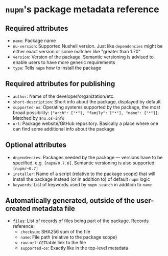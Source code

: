 # `nupm`'s package metadata reference

## Required attributes
- `name`: Package name
- `nu-version`: Supported Nushell version. Just like `dependencies` might be either exact version or some matcher like "greater than 1.70"
- `version`: Version of the package. Semantic versioning is advised to enable users to have more generic requirements
- `type`: Tells `nupm` how to install the package

## Required attributes for publishing
- `author`: Name of the developer/organization/etc.
- `short-description`: Short info about the package, displayed by default
- `supported-os`: Operating systems supported by the package, the most broad possibility: `{"arch": ["*"], "family": ["*"], "name": ["*"]}`. Matched by `$nu.os-info`
- `url`: Package website/GitHub repository. Basically a place where one can find some additional info about the package

## Optional attributes
- `dependencies`: Packages needed by the package — versions have to be specified. e.g. `[nupm/0.7.0]`. Semantic versioning is also supported: `[nupm/~0.7]`
- `installer`: Name of a script (relative to the package scope) that will install the package instead (or in addition to) of default `nupm` logic
- `keywords`: List of keywords used by `nupm search` in addition to `name`

## Automatically generated, outside of the user-created metadata file
- `files`: List of records of files being part of the package. Records reference:
  - `checksum`: SHA256 sum of the file
  - `name`: File path (relative to the package scope)
  - `raw-url`: `GET`table link to the file
  - `supported-os`: Exactly like in the top-level metadata

